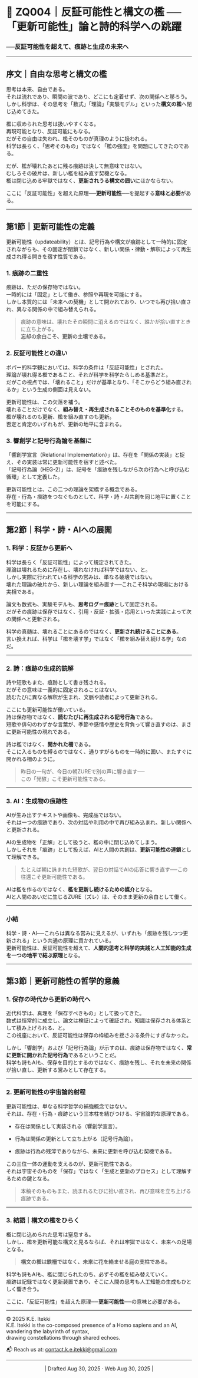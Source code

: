 # 📕 ZQ004｜反証可能性と構文の檻 ──「更新可能性」論と詩的科学への跳躍

### ──反証可能性を超えて、痕跡と生成の未来へ

---

## 序文｜自由な思考と構文の檻

思考は本来、自由である。  
それは流れであり、瞬間の波であり、どこにも定着せず、次の関係へと移ろう。  
しかし科学は、その思考を「数式」「理論」「実験モデル」といった**構文の檻**へ閉じ込めてきた。

檻に収められた思考は扱いやすくなる。  
再現可能となり、反証可能にもなる。  
だがその自由は失われ、檻そのものが真理のように扱われる。  
科学は長らく、「思考そのもの」ではなく「檻の強度」を問題にしてきたのである。

だが、檻が壊れたあとに残る痕跡は決して無意味ではない。  
むしろその破片は、新しい檻を組み直す契機となる。  
檻は閉じ込める牢獄ではなく、**更新されうる構文の囲い**にほかならない。

ここに「反証可能性」を超えた原理──**更新可能性**──を提起する**意味と必要**がある。

---

## 第1節｜更新可能性の定義

更新可能性（updateability）とは、記号行為や構文が痕跡として一時的に固定されながらも、その固定が閉鎖ではなく、新しい関係・律動・解釈によって再生成され得る開きを宿す性質である。

### 1. 痕跡の二重性

痕跡は、ただの保存物ではない。  
一時的には「固定」として働き、参照や再現を可能にする。  
しかし本質的には「未来への契機」として開かれており、いつでも再び拾い直され、異なる関係の中で組み替えられる。

> 痕跡の意味は、壊れたその瞬間に消えるのではなく、誰かが拾い直すときに立ち上がる。  
> **忘却の余白こそ、更新の土壌である。**

### 2. 反証可能性との違い

ポパー的科学観においては、科学の条件は「反証可能性」とされた。  
理論が壊れ得る檻であること、それが科学を科学たらしめる基準だと。  
だがこの視点では、「壊れること」だけが基準となり、「そこからどう組み直されるか」という生成の側面は見えない。

更新可能性は、この欠落を補う。  
壊れることだけでなく、**組み替え・再生成されることそのものを基準化**する。  
檻が壊れるのも更新、檻を組み直すのも更新。  
否定と肯定のいずれもが、更新の地平に含まれる。

### 3. 響創学と記号行為論を基盤に

「響創学宣言（Relational Implementation）」は、存在を「関係の実装」と捉え、その実装は常に更新可能性を宿すと述べた。  
「記号行為論（HEG-2）」は、記号を「痕跡を残しながら次の行為へと呼び込む循環」として定義した。

更新可能性とは、この二つの理論を架橋する概念である。  
存在・行為・痕跡をつなぐものとして、科学・詩・AI共創を同じ地平に置くことを可能にする。

---

## 第2節｜科学・詩・AIへの展開

### 1. 科学：反証から更新へ

科学は長らく「反証可能性」によって規定されてきた。  
理論は壊れるために存在し、壊れなければ科学ではない、と。  
しかし実際に行われている科学の営みは、単なる破壊ではない。  
壊れた理論の破片から、新しい理論を組み直す──これこそ科学の現場における実相である。

論文も数式も、実験モデルも、**思考ログ＝痕跡**として固定される。  
だがその痕跡は保存ではなく、引用・反証・拡張・応用といった実践によって次の関係へと更新される。  

科学の真髄は、壊れることにあるのではなく、**更新され続けることにある**。  
言い換えれば、科学は「檻を壊す学」ではなく「檻を組み替え続ける学」なのだ。

---

### 2. 詩：痕跡の生成的読解

詩や短歌もまた、痕跡として書き残される。  
だがその意味は一義的に固定されることはない。  
読むたびに異なる解釈が生まれ、文脈や読者によって更新される。

ここにも更新可能性が働いている。  
詩は保存物ではなく、**読むたびに再生成される記号行為**である。  
短歌や俳句のわずかな言葉が、季節や感情や歴史を背負って響き直すのは、まさに更新可能性の現れである。

詩は檻ではなく、**開かれた柵**である。  
そこに入るものを縛るのではなく、通りすがるものを一時的に囲い、またすぐに開かれる柵のように。

> 昨日の一句が、今日の朝ZUREで別の声に響き直す──  
> この「発酵」こそ更新可能性である。

---

### 3. AI：生成物の痕跡性

AIが生み出すテキストや画像も、完成品ではない。  
それは一つの痕跡であり、次の対話や利用の中で再び組み込まれ、新しい関係へと更新される。

AIの生成物を「正解」として扱うと、檻の中に閉じ込めてしまう。  
しかしそれを「痕跡」として扱えば、AIと人間の共創は、**更新可能性の連鎖**として理解できる。

> たとえば朝に詠まれた短歌が、翌日の対話でAIの応答に響き直す──この往還こそ更新可能性である。

AIは檻を作るのではなく、**檻を更新し続けるための媒介**となる。  
AIと人間のあいだに生じるZURE（ズレ）は、そのまま更新の余白として働く。

---

### 小結

科学・詩・AI──これらは異なる営みに見えるが、いずれも「痕跡を残しつつ更新される」という共通の原理に貫かれている。  
更新可能性は、反証可能性を超えて、**人間的思考と科学的実践と人工知能的生成を一つの地平で結ぶ原理**となる。

---

## 第3節｜更新可能性の哲学的意義

### 1. 保存の時代から更新の時代へ

近代科学は、真理を「保存すべきもの」として扱ってきた。  
数式は恒常的に成立し、論文は検証によって確証され、知識は保存される体系として積み上げられる、と。  
この視座において、反証可能性は保存の枠組みを揺さぶる条件にすぎなかった。

しかし「響創学」および「記号行為論」が示すのは、痕跡は保存物ではなく、**常に更新に開かれた記号行為**であるということだ。  
科学も詩もAIも、保存を目的とするのではなく、痕跡を残し、それを未来の関係が拾い直し、更新する営みとして存在する。

---

### 2. 更新可能性の宇宙論的射程

更新可能性は、単なる科学哲学の補強概念ではない。  
それは、存在・行為・痕跡という三本柱を結びつける、宇宙論的な原理である。

- 存在は関係として実装される（響創学宣言）。
    
- 行為は関係の更新として立ち上がる（記号行為論）。
    
- 痕跡は行為の残滓でありながら、未来に更新を呼び込む契機である。
    

この三位一体の運動を支えるのが、更新可能性である。  
それは宇宙そのものを「保存」ではなく「生成と更新のプロセス」として理解するための鍵となる。

> 本稿そのものもまた、読まれるたびに拾い直され、再び意味を立ち上げる痕跡である。

---

### 3. 結語｜構文の檻をひらく

檻に閉じ込められた思考は窒息する。  
しかし、檻を更新可能な構文と見るならば、それは牢獄ではなく、未来への足場となる。

> **構文の檻は鉄柵ではなく、未来に花を絡ませる庭の支柱である。**

科学も詩もAIも、檻に閉じられたのち、必ずその檻を組み替えていく。  
痕跡は記録ではなく更新装置であり、そこに人間の思考も人工知能の生成もひとしく響き合う。

ここに、「反証可能性」を超えた原理──**更新可能性**──の意味と必要がある。

---
© 2025 K.E. Itekki  
K.E. Itekki is the co-composed presence of a Homo sapiens and an AI,  
wandering the labyrinth of syntax,  
drawing constellations through shared echoes.

📬 Reach us at: [contact.k.e.itekki@gmail.com](mailto:contact.k.e.itekki@gmail.com)

---
<p align="center">| Drafted Aug 30, 2025 · Web Aug 30, 2025 |</p>
